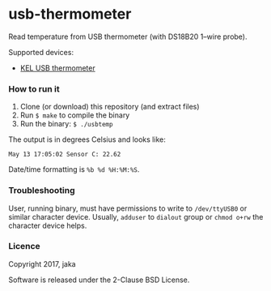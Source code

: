 # usb-thermometer

Read temperature from USB thermometer (with DS18B20 1–wire probe).

Supported devices:
* [KEL USB thermometer](http://kel.si/)

### How to run it

1. Clone (or download) this repository (and extract files)
2. Run `$ make` to compile the binary
3. Run the binary: `$ ./usbtemp`

The output is in degrees Celsius and looks like:
```
May 13 17:05:02 Sensor C: 22.62
```

Date/time formatting is `%b %d %H:%M:%S`.

### Troubleshooting

User, running binary, must have permissions to write to `/dev/ttyUSB0` or similar character device.
Usually, `adduser` to `dialout` group or `chmod o+rw` the character device helps.

### Licence

Copyright 2017, jaka

Software is released under the 2-Clause BSD License.
